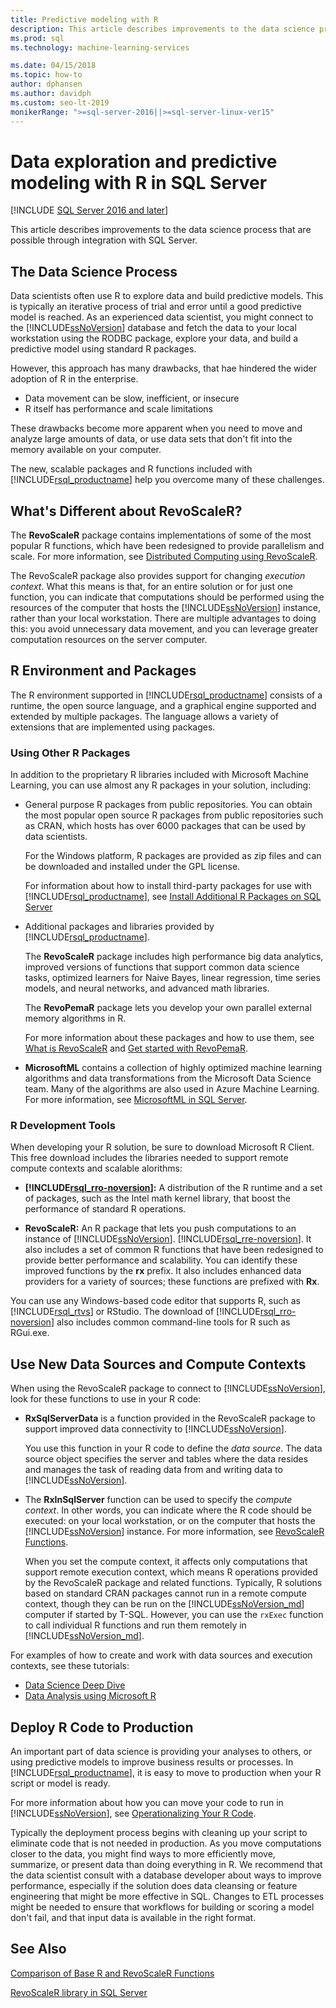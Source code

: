 ```yaml
---
title: Predictive modeling with R
description: This article describes improvements to the data science process that are possible through integration with SQL Server.
ms.prod: sql
ms.technology: machine-learning-services

ms.date: 04/15/2018  
ms.topic: how-to
author: dphansen
ms.author: davidph
ms.custom: seo-lt-2019
monikerRange: ">=sql-server-2016||>=sql-server-linux-ver15"
---
```

# Data exploration and predictive modeling with R in SQL Server
[!INCLUDE [SQL Server 2016 and later](../../includes/applies-to-version/sqlserver2016.md)]

This article describes improvements to the data science process that are possible through integration with SQL Server.

## The Data Science Process

Data scientists often use R to explore data and build predictive models. This is typically an iterative process of trial and error until a good predictive model is reached. As an experienced data scientist, you  might connect to the [!INCLUDE[ssNoVersion](../../includes/ssnoversion-md.md)] database and fetch the data to your local workstation using the RODBC package, explore your data, and build a predictive model using standard R packages.

However, this approach has many drawbacks, that hae hindered the wider adoption of R in the enterprise. 

+ Data movement can be slow, inefficient, or insecure
+ R itself has performance and scale limitations

These drawbacks become more apparent when you need to move and analyze large amounts of data, or use data sets that don't fit into the memory available on your computer.

The new, scalable packages and R functions included with [!INCLUDE[rsql_productname](../../includes/rsql-productname-md.md)] help you overcome many of these challenges. 

## What's Different about RevoScaleR?

The **RevoScaleR** package contains implementations of some of the most popular R functions, which have been redesigned to provide parallelism and scale. For more information, see [Distributed Computing using RevoScaleR](/machine-learning-server/r/how-to-revoscaler-distributed-computing).

The RevoScaleR package also provides support for changing *execution context*. What this means is that, for an entire solution or for just one function, you can indicate that computations should be performed using the resources of the computer that hosts the [!INCLUDE[ssNoVersion](../../includes/ssnoversion-md.md)] instance, rather than your local workstation. There are multiple advantages to doing this: you avoid unnecessary data movement, and you can leverage greater computation resources on the server computer.

## R Environment and Packages

The R environment supported in [!INCLUDE[rsql_productname](../../includes/rsql-productname-md.md)] consists of a runtime, the open source language, and a graphical engine supported and extended by multiple packages. The language allows a variety of extensions that are implemented using packages.  

### Using Other R Packages

In addition to the proprietary R libraries included with Microsoft Machine Learning, you can use almost any R packages in your solution, including:

+ General purpose R packages from public repositories. You can obtain the most popular open source R packages from public repositories such as CRAN, which hosts has over 6000 packages that can be used by data scientists.
  
  For the Windows platform, R packages are provided as zip files and can be downloaded and installed under the GPL license.  
  
  For information about how to install third-party packages for use with [!INCLUDE[rsql_productname](../../includes/rsql-productname-md.md)], see [Install Additional R Packages on SQL Server](../../machine-learning/package-management/install-additional-r-packages-on-sql-server.md)  
  
+ Additional packages and libraries provided by [!INCLUDE[rsql_productname](../../includes/rsql-productname-md.md)].
  
     The **RevoScaleR** package includes high performance big data analytics, improved versions of functions that support common data science tasks, optimized learners for Naive Bayes, linear regression, time series models, and neural networks, and advanced math libraries.  
  
     The **RevoPemaR** package lets you develop your own parallel external memory algorithms in R.  
  
     For more information about these packages and how to use them, see [What is RevoScaleR](/machine-learning-server/r/concept-what-is-revoscaler) and [Get started with RevoPemaR](/machine-learning-server/r/how-to-developer-pemar). 

+ **MicrosoftML** contains a collection of highly optimized machine learning algorithms and data transformations from the Microsoft Data Science team. Many of the algorithms are also used in Azure Machine Learning. For more information, see [MicrosoftML in SQL Server](ref-r-microsoftml.md).

### R Development Tools

When developing your R solution, be sure to download Microsoft R Client. This free download includes the libraries needed to support remote compute contexts and scalable alorithms:

+ **[!INCLUDE[rsql_rro-noversion](../../includes/rsql-rro-noversion-md.md)]:** A distribution of the R runtime and a set of packages, such as the Intel math kernel library, that boost the performance of standard R operations.  
  
+ **RevoScaleR:** An R package that lets you push computations to an instance of [!INCLUDE[ssNoVersion](../../includes/ssnoversion-md.md)]. [!INCLUDE[rsql_rre-noversion](../../includes/rsql-rre-noversion-md.md)]. It also includes a set of common R functions that have been redesigned to provide better performance and scalability. You can identify these improved functions  by the **rx** prefix. It also includes enhanced data providers for a variety of sources; these functions are prefixed with **Rx**.

You can use any Windows-based code editor that supports R, such as [!INCLUDE[rsql_rtvs](../../includes/rsql-rtvs-md.md)] or RStudio. The download of [!INCLUDE[rsql_rro-noversion](../../includes/rsql-rro-noversion-md.md)] also includes common command-line tools for R such as RGui.exe.

## Use New Data Sources and Compute Contexts

When using the RevoScaleR package to connect to [!INCLUDE[ssNoVersion](../../includes/ssnoversion-md.md)], look for these functions to use in your R code:

+ **RxSqlServerData** is a function provided in the RevoScaleR package to support improved data connectivity to [!INCLUDE[ssNoVersion](../../includes/ssnoversion-md.md)].
  
     You use this function in your R code to define the *data source*. The data source object specifies the server and tables where the data resides and manages the task of  reading data from and writing data to [!INCLUDE[ssNoVersion](../../includes/ssnoversion-md.md)].
  
-   The **RxInSqlServer** function can be used to specify the *compute context*.  In other words, you can indicate where the R code should be executed: on your local workstation, or on the computer that hosts the [!INCLUDE[ssNoVersion](../../includes/ssnoversion-md.md)] instance.  For more information, see [RevoScaleR Functions](/machine-learning-server/r-reference/revoscaler/revoscaler).
  
     When you set the compute context, it affects only computations that support remote execution context, which means R operations provided by the RevoScaleR package and related functions. Typically, R solutions based on standard CRAN packages cannot run in a remote compute context, though they can be run on the [!INCLUDE[ssNoVersion_md](../../includes/ssnoversion-md.md)] computer if started by T-SQL. However, you can use the `rxExec` function to call individual R functions and run them remotely in [!INCLUDE[ssNoVersion_md](../../includes/ssnoversion-md.md)].

For examples of how to create and work with data sources and execution contexts,  see these tutorials:

+ [Data Science Deep Dive](../../machine-learning/tutorials/deepdive-data-science-deep-dive-using-the-revoscaler-packages.md)  
+  [Data Analysis using Microsoft R](/machine-learning-server/r/how-to-introduction)

## Deploy R Code to Production

An important part of data science is providing your analyses to others, or using predictive models to improve business results or processes. In [!INCLUDE[rsql_productname](../../includes/rsql-productname-md.md)], it is easy to move to production when your R script or model is ready.

For more information about how you can move your code to run in [!INCLUDE[ssNoVersion](../../includes/ssnoversion-md.md)], see [Operationalizing Your R Code](../../machine-learning/r/operationalizing-your-r-code.md).

Typically the deployment process begins with cleaning up your script to eliminate code that is not needed in production. As you move computations closer to the data, you might find ways to  more efficiently move, summarize, or present data than doing everything in R.  We recommend that the data scientist consult with a database developer about ways to improve performance, especially if the solution does data cleansing or feature engineering that might be more effective in SQL. Changes to ETL processes might be needed to ensure that workflows for building or scoring a model don't fail, and that input data is available in the right format.

## See Also

[Comparison of Base R and RevoScaleR Functions](/machine-learning-server/r-reference/revoscaler/revoscaler-compared-to-base-r)

[RevoScaleR library in SQL Server](ref-r-revoscaler.md)
